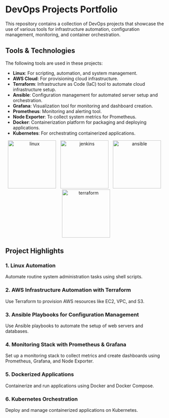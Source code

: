 # DevOps Projects Portfolio

This repository contains a collection of DevOps projects that showcase the use of various tools for infrastructure automation, configuration management, monitoring, and container orchestration.

## Tools & Technologies

The following tools are used in these projects:

- **Linux**: For scripting, automation, and system management.
- **AWS Cloud**: For provisioning cloud infrastructure.
- **Terraform**: Infrastructure as Code (IaC) tool to automate cloud infrastructure setup.
- **Ansible**: Configuration management for automated server setup and orchestration.
- **Grafana**: Visualization tool for monitoring and dashboard creation.
- **Prometheus**: Monitoring and alerting tool.
- **Node Exporter**: To collect system metrics for Prometheus.
- **Docker**: Containerization platform for packaging and deploying applications.
- **Kubernetes**: For orchestrating containerized applications.


<p align="center">
  <img src="[./path-to-image1.jpg](https://encrypted-tbn0.gstatic.com/images?q=tbn:ANd9GcS057YplRYn3jI5Pe0EUpreqi6U4vK-8ZBAww&s)" alt="linux" width="150" style="margin-right: 10px;"/>
  <img src="https://www.stickerpress.in/media/products/800x800/156717876b01417c9b1f0936549a40f0.jpg" alt="jenkins" width="150" style="margin-right: 10px;"/>
  <img src="[./path-to-image3.jpg](https://encrypted-tbn0.gstatic.com/images?q=tbn:ANd9GcRnn9Uv81pEz7PHxPYNzD9NwKl31RGW2mpU9A&s)" alt="ansible" width="150" style="margin-right: 10px;"/>
  <img src="[./path-to-image4.jpg](https://www.digitalcorner-wavestone.com//wp-content/uploads/2024/04/1675117297-products-og-img-terraform.png)" alt="terraform" width="150"/>
</p>




## Project Highlights

### 1. Linux Automation
Automate routine system administration tasks using shell scripts.

### 2. AWS Infrastructure Automation with Terraform
Use Terraform to provision AWS resources like EC2, VPC, and S3.

### 3. Ansible Playbooks for Configuration Management
Use Ansible playbooks to automate the setup of web servers and databases.

### 4. Monitoring Stack with Prometheus & Grafana
Set up a monitoring stack to collect metrics and create dashboards using Prometheus, Grafana, and Node Exporter.

### 5. Dockerized Applications
Containerize and run applications using Docker and Docker Compose.

### 6. Kubernetes Orchestration
Deploy and manage containerized applications on Kubernetes.

